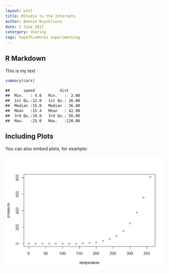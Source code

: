 ```yaml
---
layout: post
title: RStudio to the Internets
author: Bonnie Buyuklieva
date: 5 June 2017
catergory: sharing
tags: hopeThisWorks experimenting
---
```



R Markdown
----------

This is my text

``` r
summary(cars)
```

    ##      speed           dist       
    ##  Min.   : 4.0   Min.   :  2.00  
    ##  1st Qu.:12.0   1st Qu.: 26.00  
    ##  Median :15.0   Median : 36.00  
    ##  Mean   :15.4   Mean   : 42.98  
    ##  3rd Qu.:19.0   3rd Qu.: 56.00  
    ##  Max.   :25.0   Max.   :120.00

Including Plots
---------------

You can also embed plots, for example:

![](/figure-markdown_github/pressure-1.png)
